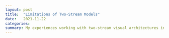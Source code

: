 ```yaml
---
layout: post
title:  "Limitations of Two-Stream Models"
date:   2021-11-22
categories:
summary: My experiences working with two-stream visual architectures in robotics.
---
```


